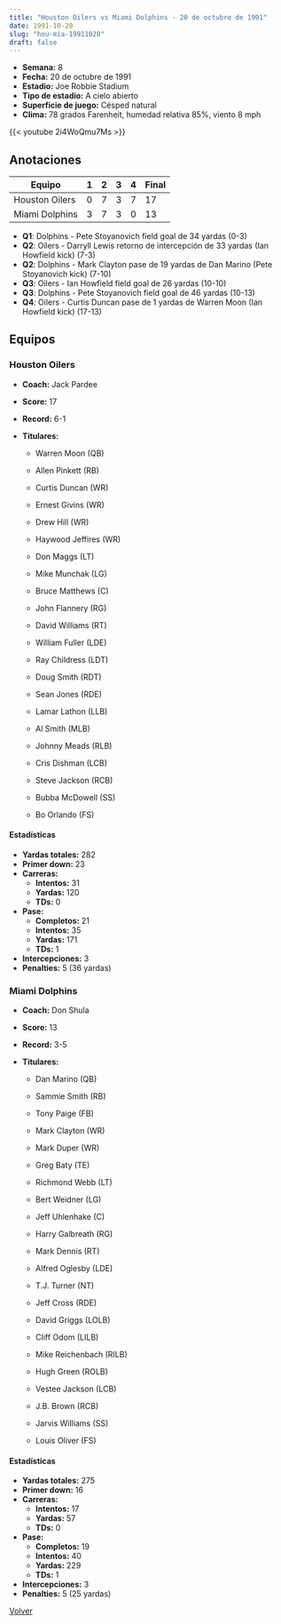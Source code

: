 ```yaml
---
title: "Houston Oilers vs Miami Dolphins - 20 de octubre de 1991"
date: 1991-10-20
slug: "hou-mia-19911020"
draft: false
---
```


- **Semana:** 8
- **Fecha:** 20 de octubre de 1991
- **Estadio:** Joe Robbie Stadium
- **Tipo de estadio:** A cielo abierto
- **Superficie de juego:** Césped natural
- **Clima:** 78 grados Farenheit, humedad relativa 85%, viento 8 mph


{{< youtube 2i4WoQmu7Ms >}}


## Anotaciones
| Equipo | 1 | 2 | 3 | 4 | Final |
|--------|---|---|---|---|-------|
| Houston Oilers  | 0 | 7 | 3 | 7  | 17 |
| Miami Dolphins  | 3 | 7 | 3 | 0  | 13 |
- **Q1**: Dolphins - Pete Stoyanovich field goal de 34 yardas (0-3)
- **Q2**: Oilers - Darryll Lewis retorno de intercepción de 33 yardas (Ian Howfield kick) (7-3)
- **Q2**: Dolphins - Mark Clayton pase de 19 yardas de Dan Marino (Pete Stoyanovich kick) (7-10)
- **Q3**: Oilers - Ian Howfield field goal de 26 yardas (10-10)
- **Q3**: Dolphins - Pete Stoyanovich field goal de 46 yardas (10-13)
- **Q4**: Oilers - Curtis Duncan pase de 1 yardas de Warren Moon (Ian Howfield kick) (17-13)


## Equipos


### Houston Oilers
* **Coach:** Jack Pardee
* **Score:** 17
* **Record:** 6-1
* **Titulares:** 

  * Warren Moon (QB) 

  * Allen Pinkett (RB) 

  * Curtis Duncan (WR) 

  * Ernest Givins (WR) 

  * Drew Hill (WR) 

  * Haywood Jeffires (WR) 

  * Don Maggs (LT) 

  * Mike Munchak (LG) 

  * Bruce Matthews (C) 

  * John Flannery (RG) 

  * David Williams (RT) 

  * William Fuller (LDE) 

  * Ray Childress (LDT) 

  * Doug Smith (RDT) 

  * Sean Jones (RDE) 

  * Lamar Lathon (LLB) 

  * Al Smith (MLB) 

  * Johnny Meads (RLB) 

  * Cris Dishman (LCB) 

  * Steve Jackson (RCB) 

  * Bubba McDowell (SS) 

  * Bo Orlando (FS) 

#### Estadísticas
* **Yardas totales:** 282
* **Primer down:** 23
* **Carreras:**
  * **Intentos:** 31
  * **Yardas:** 120
  * **TDs:** 0
* **Pase:**
  * **Completos:** 21
  * **Intentos:** 35
  * **Yardas:** 171
  * **TDs:** 1
* **Intercepciones:** 3
* **Penalties:** 5 (36 yardas)

### Miami Dolphins
* **Coach:** Don Shula
* **Score:** 13
* **Record:** 3-5
* **Titulares:** 

  * Dan Marino (QB) 

  * Sammie Smith (RB) 

  * Tony Paige (FB) 

  * Mark Clayton (WR) 

  * Mark Duper (WR) 

  * Greg Baty (TE) 

  * Richmond Webb (LT) 

  * Bert Weidner (LG) 

  * Jeff Uhlenhake (C) 

  * Harry Galbreath (RG) 

  * Mark Dennis (RT) 

  * Alfred Oglesby (LDE) 

  * T.J. Turner (NT) 

  * Jeff Cross (RDE) 

  * David Griggs (LOLB) 

  * Cliff Odom (LILB) 

  * Mike Reichenbach (RILB) 

  * Hugh Green (ROLB) 

  * Vestee Jackson (LCB) 

  * J.B. Brown (RCB) 

  * Jarvis Williams (SS) 

  * Louis Oliver (FS) 

#### Estadísticas
* **Yardas totales:** 275
* **Primer down:** 16
* **Carreras:**
  * **Intentos:** 17
  * **Yardas:** 57
  * **TDs:** 0
* **Pase:**
  * **Completos:** 19
  * **Intentos:** 40
  * **Yardas:** 229
  * **TDs:** 1
* **Intercepciones:** 3
* **Penalties:** 5 (25 yardas)


[Volver](/historia/1991)
